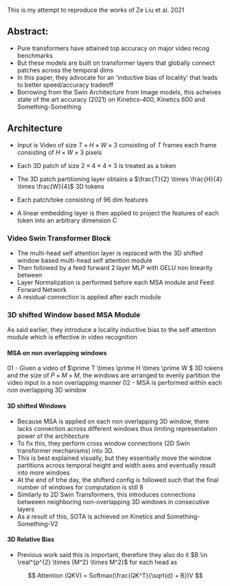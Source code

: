 This is my attempt to reproduce the works of Ze Liu et al. 2021

## Abstract:
- Pure transformers have attained top accuracy on major video recog benchmarks
- But these models are built on transformer layers that globally connect patches across the temporal dims
- In this paper, they advocate for an 'inductive bias of locality' that leads to better speed/accuracy tradeoff
- Borrowing from the Swin Architecture from Image models, this acheives state of the art accuracy (2021) on Kinetics-400, Kinetics 600 and Something-Something

## Architecture


-  Input is Video of size $T \times H \times W \times 3$ consisting of $T$ frames each frame consisting of $H \times W \times 3$ pixels 
- Each 3D patch of size $2 \times 4 \times 4 \times 3$ is treated as a token

- The 3D patch partitioning layer obtains a $\frac{T}{2} \times \frac{H}{4} \times \frac{W}{4}$ 3D tokens
- Each patch/toke consisting of 96 dim features

- A linear embedding layer is then applied to project the features of each token into an arbitrary dimension $C$ 

### Video Swin Transformer Block

- The multi-head self attention layer is replaced with the 3D shifted window based multi-head self attention module
- Then followed by a feed forward 2 layer MLP with GELU non linearity between
- Layer Normalization is performed before each MSA module and Feed Forward Network
- A residual connection is applied after each module 


### 3D shifted Window based MSA Module 
As said earlier, they introduce a locality inductive bias to the self attention module which is effective in video recognition

#### MSA on non overlapping windows
01 - Given a video of $\prime T \times \prime H \times \prime W $ 3D tokens and the size of $P \times M \times M$, the windows are arranged to evenly partition the video input in a non overlapping manner 
02 - MSA is performed within each non overlapping 3D window 


#### 3D shifted Windows
- Because MSA is applied on each non overlapping 3D window, there lacks connection across different windows thus limiting representation power of the architecture
- To fix this, they perform cross window connections (2D Swin transformer mechanisms) into 3D.
- This is best explained visually, but they essentially move the window partitions across temporal height and width axes and eventually result into more windoes
- At the end of trhe day, the shifterd config is followed such that the final number of windows for computation is still 8
- Similarly to 2D Swin Transformers, this introduces connections betweeen neighboring non-overlapping 3D windows in consecutive layers
- As a result of this, SOTA is achieved on Kinetics and Something-Something-V2

#### 3D Relative Bias 
- Previous work said this is important, therefore they also do it $B \in \real^{p^{2} \times {M^2} \times M^2}$ for each head as 

$$ 
Attention (QKV) = Softmax(\frac{QK^T}{\sqrt{d} + B})V
$$


